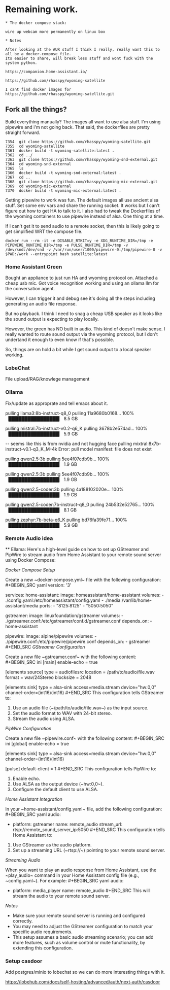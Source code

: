 # Remaining work.


    * The docker compose stack:

    wire up webcam more permanently on linux box

    * Notes

    After looking at the AUR stuff I think I really, really want this to all be a docker-compose file.
    Its easier to share, will break less stuff and wont fuck with the system python.

    https://companion.home-assistant.io/

    https://github.com/rhasspy/wyoming-satellite

    I cant find docker images for 
    https://github.com/rhasspy/wyoming-satellite.git

## Fork all the things?

Build everything manually? The images all want to use alsa stuff. I'm using pipewire and i'm not going back.
That said, the dockerfiles are pretty straight forward.

```
7354  git clone https://github.com/rhasspy/wyoming-satellite.git
7355  cd wyoming-satellite
7361  docker build -t wyoming-satellite:latest .
7362  cd ../
7363  git clone https://github.com/rhasspy/wyoming-snd-external.git
7364  cd wyoming-snd-external
7365  ls
7366  docker build -t wyoming-snd-external:latest .
7367  cd ..
7368  git clone https://github.com/rhasspy/wyoming-mic-external.git
7369  cd wyoming-mic-external
7370  docker build -t wyoming-mic-external:latest .
```

Getting pipewire to work was fun. The default images all use ancient alsa stuff.
Set some env vars and share the running socket. It works but I can't figure out how to get HA to talk to it.
I also had to tweak the Dockerfiles of the wyoming containers to use pipewire instead of alsa. One thing at a time.

If I can't get it to send audio to a remote socket, then this is likely going to get simplified WRT the compose file.

```
docker run --rm -it -e DISABLE_RTKIT=y -e XDG_RUNTIME_DIR=/tmp -e PIPEWIRE_RUNTIME_DIR=/tmp -e PULSE_RUNTIME_DIR=/tmp -v /dev/snd:/dev/snd -v /var/run/user/1000/pipewire-0:/tmp/pipewire-0 -v $PWD:/work --entrypoint bash satellite:latest
```

### Home Assistant Green

Bought an appliance to just run HA and wyoming protocol on. Attached a cheap usb mic.
Got voice recognition working and using an ollama llm for the conversation agent.

However, I can trigger it and debug see it's doing all the steps including generating an audio file response.

But no playback. I think I need to snag a cheap USB speaker as it looks like the sound output is expecting to play locally.

However, the green has NO built in audio. This kind of doesn't make sense. I really wanted to route sound output via the wyoming protocol, but I don't undertand it enough to even know if that's possible.

So, things are on hold a bit while I get sound output to a local speaker working.

### LobeChat

File upload/RAG/knowlege management


### Ollama

Fix/update as approprate and tell emacs about it.

pulling llama3:8b-instruct-q8_0
pulling 11a9680b0168... 100% ▕████████████████▏ 8.5 GB                         

pulling mistral:7b-instruct-v0.2-q6_K
pulling 3678b2e574ad... 100% ▕████████████████▏ 5.9 GB                         

-- seems like this is from nvidia and not hugging face
pulling mixtral:8x7b-instruct-v0.1-q3_K_M-4k
Error: pull model manifest: file does not exist

pulling qwen2.5:3b
pulling 5ee4f07cdb9b... 100% ▕████████████████▏ 1.9 GB                         

pulling qwen2.5:3b
pulling 5ee4f07cdb9b... 100% ▕████████████████▏ 1.9 GB                         

pulling qwen2.5-coder:3b
pulling 4a188102020e... 100% ▕████████████████▏ 1.9 GB                         

pulling qwen2.5-coder:7b-instruct-q8_0
pulling 24b532e52765... 100% ▕████████████████▏ 8.1 GB                         

pulling zephyr:7b-beta-q6_K
pulling bd76fa39fe71... 100% ▕████████████████▏ 5.9 GB                         


### Remote Audio idea

** Ellama:
Here's a high-level guide on how to set up GStreamer and PipWire to
stream audio from Home Assistant to your remote sound server using
Docker Compose:

*Docker Compose Setup*

Create a new ~docker-compose.yml~ file with the following
configuration:
#+BEGIN_SRC yaml
version: '3'

services:
  home-assistant:
    image: homeassistant/home-assistant
    volumes:
      - ./config.yaml:/etc/homeassistant/config.yaml
      - ./media:/var/lib/home-assistant/media
    ports:
      - "8125:8125"
      - "5050:5050"

  gstreamer:
    image: linuxfoundation/gstreamer
    volumes:
      - ./gstreamer.conf:/etc/gstreamer/conf.d/gstreamer.conf
    depends_on:
      - home-assistant

  pipewire:
    image: alpine/pipewire
    volumes:
      - ./pipewire.conf:/etc/pipewire/pipewire.conf
    depends_on:
      - gstreamer
#+END_SRC
*GStreamer Configuration*

Create a new file ~gstreamer.conf~ with the following content:
#+BEGIN_SRC ini
[main]
enable-echo = true

[elements source]
type = audiofilesrc
location = /path/to/audio/file.wav
format = wav/24Stereo
blocksize = 2048

[elements sink]
type = alsa-sink
access=media.stream
device="hw:0,0"
channel-order=(int16)(int16)
#+END_SRC
This configuration tells GStreamer to:

1. Use an audio file (~/path/to/audio/file.wav~) as the input source.
2. Set the audio format to WAV with 24-bit stereo.
3. Stream the audio using ALSA.

*PipWire Configuration*

Create a new file ~pipewire.conf~ with the following content:
#+BEGIN_SRC ini
[global]
enable-echo = true

[elements sink]
type = alsa-sink
access=media.stream
device="hw:0,0"
channel-order=(int16)(int16)

[pulse]
default-client = 1
#+END_SRC
This configuration tells PipWire to:

1. Enable echo.
2. Use ALSA as the output device (~hw:0,0~).
3. Configure the default client to use ALSA.

*Home Assistant Integration*

In your ~home-assistant/config.yaml~ file, add the following
configuration:
#+BEGIN_SRC yaml
audio:
  - platform: gstreamer
    name: remote_audio
    stream_url: rtsp://remote_sound_server_ip:5050
#+END_SRC
This configuration tells Home Assistant to:

1. Use GStreamer as the audio platform.
2. Set up a streaming URL (~rtsp://~) pointing to your remote sound
server.

*Streaming Audio*

When you want to play an audio response from Home Assistant, use the
~play_audio~ command in your Home Assistant config file (e.g.,
~config.yaml~). For example:
#+BEGIN_SRC yaml
audio:
  - platform: media_player
    name: remote_audio
#+END_SRC
This will stream the audio to your remote sound server.

*Notes*

+ Make sure your remote sound server is running and configured
correctly.
+ You may need to adjust the GStreamer configuration to match your
specific audio requirements.
+ This setup assumes a basic audio streaming scenario; you can add
more features, such as volume control or mute functionality, by
extending this configuration.

### Setup casdoor

Add postgres/minio to lobechat so we can do more interesting things with it.

https://lobehub.com/docs/self-hosting/advanced/auth/next-auth/casdoor
